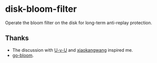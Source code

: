 # disk-bloom-filter

Operate the bloom filter on the disk for long-term anti-replay protection.

## Thanks

+ The discussion with [U-v-U](https://github.com/U-v-U) and [xiaokangwang](https://github.com/xiaokangwang) inspired me.
+ [go-bloom](https://github.com/riobard/go-bloom/blob/master/filter.go).